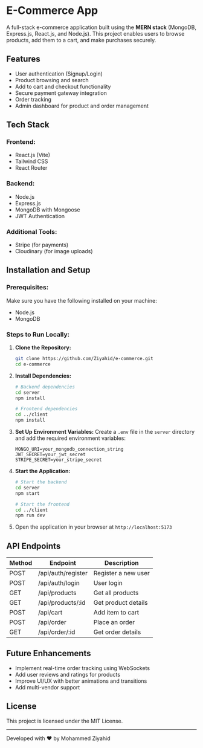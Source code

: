# E-Commerce App

A full-stack e-commerce application built using the **MERN stack** (MongoDB, Express.js, React.js, and Node.js). This project enables users to browse products, add them to a cart, and make purchases securely.

## Features

- User authentication (Signup/Login)
- Product browsing and search
- Add to cart and checkout functionality
- Secure payment gateway integration
- Order tracking
- Admin dashboard for product and order management

## Tech Stack

### Frontend:
- React.js (Vite)
- Tailwind CSS
- React Router

### Backend:
- Node.js
- Express.js
- MongoDB with Mongoose
- JWT Authentication

### Additional Tools:
- Stripe (for payments)
- Cloudinary (for image uploads)

## Installation and Setup

### Prerequisites:
Make sure you have the following installed on your machine:
- Node.js
- MongoDB

### Steps to Run Locally:

1. **Clone the Repository:**
   ```bash
   git clone https://github.com/Ziyahid/e-commerce.git
   cd e-commerce
   ```

2. **Install Dependencies:**
   ```bash
   # Backend dependencies
   cd server
   npm install
   
   # Frontend dependencies
   cd ../client
   npm install
   ```

3. **Set Up Environment Variables:**
   Create a `.env` file in the `server` directory and add the required environment variables:
   ```env
   MONGO_URI=your_mongodb_connection_string
   JWT_SECRET=your_jwt_secret
   STRIPE_SECRET=your_stripe_secret
   ```

4. **Start the Application:**
   ```bash
   # Start the backend
   cd server
   npm start
   
   # Start the frontend
   cd ../client
   npm run dev
   ```

5. Open the application in your browser at `http://localhost:5173`


## API Endpoints
| Method | Endpoint       | Description |
|--------|--------------|-------------|
| POST   | /api/auth/register | Register a new user |
| POST   | /api/auth/login | User login |
| GET    | /api/products | Get all products |
| GET    | /api/products/:id | Get product details |
| POST   | /api/cart | Add item to cart |
| POST   | /api/order | Place an order |
| GET    | /api/order/:id | Get order details |

## Future Enhancements
- Implement real-time order tracking using WebSockets
- Add user reviews and ratings for products
- Improve UI/UX with better animations and transitions
- Add multi-vendor support

## License
This project is licensed under the MIT License.

---
Developed with ❤️ by Mohammed Ziyahid

